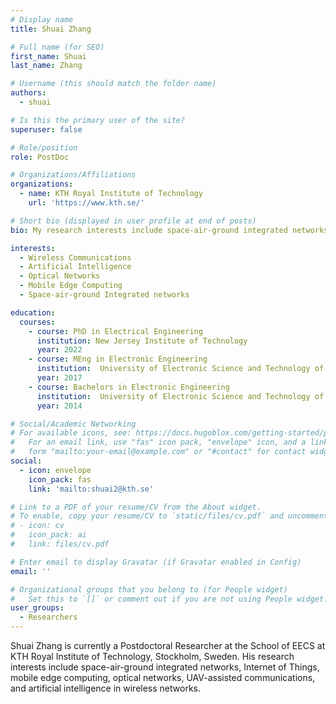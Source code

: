 ```yaml
---
# Display name
title: Shuai Zhang

# Full name (for SEO)
first_name: Shuai
last_name: Zhang

# Username (this should match the folder name)
authors:
  - shuai

# Is this the primary user of the site?
superuser: false

# Role/position
role: PostDoc

# Organizations/Affiliations
organizations:
  - name: KTH Royal Institute of Technology
    url: 'https://www.kth.se/'

# Short bio (displayed in user profile at end of posts)
bio: My research interests include space-air-ground integrated networks, Internet of Things, mobile edge computing, optical networks, UAV-assisted communications, and artificial intelligence in wireless networks.

interests:
  - Wireless Communications
  - Artificial Intelligence
  - Optical Networks
  - Mobile Edge Computing
  - Space-air-ground Integrated networks

education:
  courses:
    - course: PhD in Electrical Engineering
      institution: New Jersey Institute of Technology
      year: 2022
    - course: MEng in Electronic Engineering
      institution:  University of Electronic Science and Technology of China 
      year: 2017
    - course: Bachelors in Electronic Engineering
      institution:  University of Electronic Science and Technology of China 
      year: 2014

# Social/Academic Networking
# For available icons, see: https://docs.hugoblox.com/getting-started/page-builder/#icons
#   For an email link, use "fas" icon pack, "envelope" icon, and a link in the
#   form "mailto:your-email@example.com" or "#contact" for contact widget.
social:
  - icon: envelope
    icon_pack: fas
    link: 'mailto:shuai2@kth.se'

# Link to a PDF of your resume/CV from the About widget.
# To enable, copy your resume/CV to `static/files/cv.pdf` and uncomment the lines below.
# - icon: cv
#   icon_pack: ai
#   link: files/cv.pdf

# Enter email to display Gravatar (if Gravatar enabled in Config)
email: ''

# Organizational groups that you belong to (for People widget)
#   Set this to `[]` or comment out if you are not using People widget.
user_groups:
  - Researchers
---
```


Shuai Zhang is currently a Postdoctoral Researcher at the School of EECS at KTH Royal Institute of Technology, Stockholm, Sweden. His research interests include space-air-ground integrated networks, Internet of Things, mobile edge computing, optical networks, UAV-assisted communications, and artificial intelligence in wireless networks.
